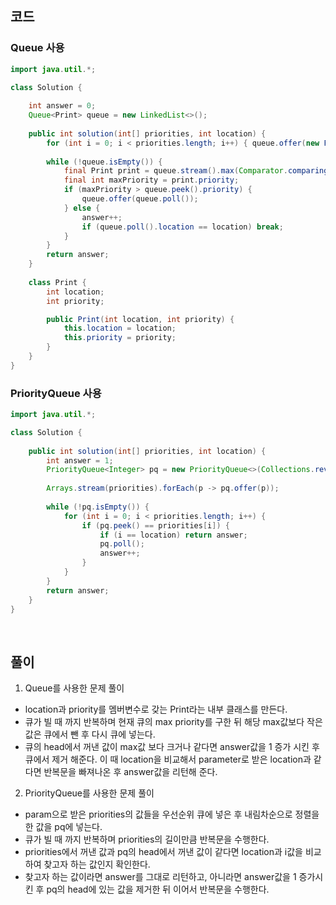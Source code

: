 ## 코드
### Queue 사용
```java
import java.util.*;

class Solution {
    
    int answer = 0;
    Queue<Print> queue = new LinkedList<>();
    
    public int solution(int[] priorities, int location) {
        for (int i = 0; i < priorities.length; i++) { queue.offer(new Print(i, priorities[i])); }
        
        while (!queue.isEmpty()) {
            final Print print = queue.stream().max(Comparator.comparingInt(p -> p.priority)).orElseThrow();
            final int maxPriority = print.priority;
            if (maxPriority > queue.peek().priority) {
                queue.offer(queue.poll());
            } else {
                answer++;
                if (queue.poll().location == location) break;
            }
        }
        return answer;
    }
    
    class Print {
        int location;
        int priority;

        public Print(int location, int priority) {
            this.location = location;
            this.priority = priority;
        }
    }
}
```

### PriorityQueue 사용
```java
import java.util.*;

class Solution {
    
    public int solution(int[] priorities, int location) {
        int answer = 1;
        PriorityQueue<Integer> pq = new PriorityQueue<>(Collections.reverseOrder());
    
        Arrays.stream(priorities).forEach(p -> pq.offer(p));
        
        while (!pq.isEmpty()) {
            for (int i = 0; i < priorities.length; i++) {
                if (pq.peek() == priorities[i]) {
                    if (i == location) return answer;
                    pq.poll();
                    answer++;
                }
            }
        }
        return answer;
    }
}
```

<br>

## 풀이
1. Queue를 사용한 문제 풀이
* location과 priority를 멤버변수로 갖는 Print라는 내부 클래스를 만든다.
* 큐가 빌 때 까지 반복하며 현재 큐의 max priority를 구한 뒤 해당 max값보다 작은 값은 큐에서 뺀 후 다시 큐에 넣는다.
* 큐의 head에서 꺼낸 값이 max값 보다 크거나 같다면 answer값을 1 증가 시킨 후 큐에서 제거 해준다. 이 때 location을 비교해서 parameter로 받은 location과 같다면 반복문을  빠져나온 후 answer값을 리턴해 준다.
2. PriorityQueue를 사용한 문제 풀이
* param으로 받은 priorities의 값들을 우선순위 큐에 넣은 후 내림차순으로 정렬을 한 값을 pq에 넣는다.
* 큐가 빌 때 까지 반복하며 priorities의 길이만큼 반복문을 수행한다.
* priorities에서 꺼낸 값과 pq의 head에서 꺼낸 값이 같다면 location과 i값을 비교하여 찾고자 하는 값인지 확인한다.
* 찾고자 하는 값이라면 answer를 그대로 리턴하고, 아니라면 answer값을 1 증가시킨 후 pq의 head에 있는 값을 제거한 뒤 이어서 반복문을 수행한다.

<br>
